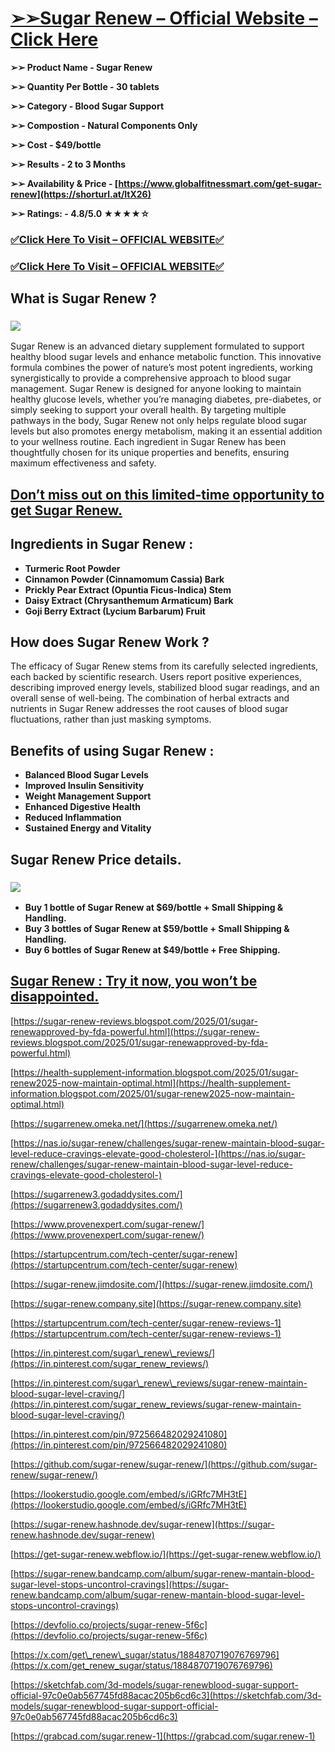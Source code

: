 # [**➢➢Sugar Renew – Official Website – Click Here**](https://shorturl.at/ltX26)

**➢➢ Product Name - Sugar Renew**

**➢➢ Quantity Per Bottle - 30 tablets**

**➢➢ Category - Blood Sugar Support**

**➢➢ Compostion - Natural Components Only**

**➢➢ Cost - $49/bottle**

**➢➢ Results - 2 to 3 Months**

**➢➢ Availability & Price - [https://www.globalfitnessmart.com/get-sugar-renew](https://shorturl.at/ltX26)**

**➢➢ Ratings: - 4.8/5.0 ★★★★☆**

### [✅**Click Here To Visit – OFFICIAL WEBSITE**✅](https://shorturl.at/ltX26)

### [✅**Click Here To Visit – OFFICIAL WEBSITE**✅](https://shorturl.at/ltX26)

## **What is Sugar Renew ?**

### [![](https://blogger.googleusercontent.com/img/b/R29vZ2xl/AVvXsEiJWMj1nu0yE6ehDF2jgqg1_NM9ZzuZNFQ6DWAlwJHubseL0ZAeVUh2orxi_dB8NvNpmEIQoApdKR6gLIvCoIPYo1ryzFtsMknDKIM4N6D-sNXSYvuPpP5eiH8-FWxw-Zb8JhykG75Msd_NYSNwN_H4nfIpmcarY4qxAkzRdZsh0jiJUW5rOXFwlbSvwTeG/w640-h320/Sugar%20Renew%204.jpg)](https://shorturl.at/ltX26)

Sugar Renew is an advanced dietary supplement formulated to support healthy blood sugar levels and enhance metabolic function. This innovative formula combines the power of nature’s most potent ingredients, working synergistically to provide a comprehensive approach to blood sugar management. Sugar Renew is designed for anyone looking to maintain healthy glucose levels, whether you’re managing diabetes, pre-diabetes, or simply seeking to support your overall health. By targeting multiple pathways in the body, Sugar Renew not only helps regulate blood sugar levels but also promotes energy metabolism, making it an essential addition to your wellness routine. Each ingredient in Sugar Renew has been thoughtfully chosen for its unique properties and benefits, ensuring maximum effectiveness and safety.

## **[Don’t miss out on this limited-time opportunity to get Sugar Renew.](https://shorturl.at/ltX26)**

## **Ingredients in Sugar Renew** :

- **Turmeric Root Powder**
- **Cinnamon Powder (Cinnamomum Cassia) Bark**
- **Prickly Pear Extract (Opuntia Ficus-Indica) Stem**
- **Daisy Extract (Chrysanthemum Armaticum) Bark**
- **Goji Berry Extract (Lycium Barbarum) Fruit**

## **How does Sugar Renew Work ?**

The efficacy of Sugar Renew stems from its carefully selected ingredients, each backed by scientific research. Users report positive experiences, describing improved energy levels, stabilized blood sugar readings, and an overall sense of well-being. The combination of herbal extracts and nutrients in Sugar Renew addresses the root causes of blood sugar fluctuations, rather than just masking symptoms.

## **Benefits of using Sugar Renew :**

- **Balanced Blood Sugar Levels**
- **Improved Insulin Sensitivity**
- **Weight Management Support**
- **Enhanced Digestive Health**
- **Reduced Inflammation**
- **Sustained Energy and Vitality**

## **Sugar Renew Price details.**

### [![](https://blogger.googleusercontent.com/img/b/R29vZ2xl/AVvXsEhQP16VKqipkZSzQdACYHep5RvMrZrLEjicjp27GbQJyryexzdUVuptI0fJXiLy-WDu59OF8SQW2W-7MG3DzOkIpp2dFop5q3RbtswuJaR4Mw9sHUWTdzW8E_HWMTxe4JomPszakC4bBOCSdEVOUpm3Q9jwtcDLxzXELha0MsvAJiCrfaE-noeceT9Dax3D/w640-h482/Sugar%20Renew%20price.png)](https://shorturl.at/ltX26)

- **Buy 1 bottle of Sugar Renew at $69/bottle + Small Shipping & Handling.**
- **Buy 3 bottles of Sugar Renew at $59/bottle + Small Shipping & Handling.**
- **Buy 6 bottles of Sugar Renew at $49/bottle + Free Shipping.**

## **[Sugar Renew : Try it now, you won’t be disappointed.](https://shorturl.at/ltX26)**
[https://sugar-renew-reviews.blogspot.com/2025/01/sugar-renewapproved-by-fda-powerful.html](https://sugar-renew-reviews.blogspot.com/2025/01/sugar-renewapproved-by-fda-powerful.html)

[https://health-supplement-information.blogspot.com/2025/01/sugar-renew2025-now-maintain-optimal.html](https://health-supplement-information.blogspot.com/2025/01/sugar-renew2025-now-maintain-optimal.html)

[https://sugarrenew.omeka.net/](https://sugarrenew.omeka.net/)

[https://nas.io/sugar-renew/challenges/sugar-renew-maintain-blood-sugar-level-reduce-cravings-elevate-good-cholesterol-](https://nas.io/sugar-renew/challenges/sugar-renew-maintain-blood-sugar-level-reduce-cravings-elevate-good-cholesterol-)

[https://sugarrenew3.godaddysites.com/](https://sugarrenew3.godaddysites.com/)

[https://www.provenexpert.com/sugar-renew/](https://www.provenexpert.com/sugar-renew/)

[https://startupcentrum.com/tech-center/sugar-renew](https://startupcentrum.com/tech-center/sugar-renew)

[https://sugar-renew.jimdosite.com/](https://sugar-renew.jimdosite.com/)

[https://sugar-renew.company.site](https://sugar-renew.company.site)

[https://startupcentrum.com/tech-center/sugar-renew-reviews-1](https://startupcentrum.com/tech-center/sugar-renew-reviews-1)

[https://in.pinterest.com/sugar\_renew\_reviews/](https://in.pinterest.com/sugar_renew_reviews/)

[https://in.pinterest.com/sugar\_renew\_reviews/sugar-renew-maintain-blood-sugar-level-craving/](https://in.pinterest.com/sugar_renew_reviews/sugar-renew-maintain-blood-sugar-level-craving/)

[https://in.pinterest.com/pin/972566482029241080](https://in.pinterest.com/pin/972566482029241080)

[https://github.com/sugar-renew/sugar-renew/](https://github.com/sugar-renew/sugar-renew/)

[https://lookerstudio.google.com/embed/s/iGRfc7MH3tE](https://lookerstudio.google.com/embed/s/iGRfc7MH3tE)

[https://sugar-renew.hashnode.dev/sugar-renew](https://sugar-renew.hashnode.dev/sugar-renew)

[https://get-sugar-renew.webflow.io/](https://get-sugar-renew.webflow.io/)

[https://sugar-renew.bandcamp.com/album/sugar-renew-mantain-blood-sugar-level-stops-uncontrol-cravings](https://sugar-renew.bandcamp.com/album/sugar-renew-mantain-blood-sugar-level-stops-uncontrol-cravings)

[https://devfolio.co/projects/sugar-renew-5f6c](https://devfolio.co/projects/sugar-renew-5f6c)

[https://x.com/get\_renew\_sugar/status/1884870719076769796](https://x.com/get_renew_sugar/status/1884870719076769796)

[https://sketchfab.com/3d-models/sugar-renewblood-sugar-support-official-97c0e0ab567745fd88acac205b6cd6c3](https://sketchfab.com/3d-models/sugar-renewblood-sugar-support-official-97c0e0ab567745fd88acac205b6cd6c3)

[https://grabcad.com/sugar.renew-1](https://grabcad.com/sugar.renew-1)
